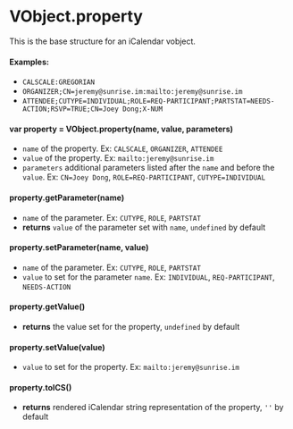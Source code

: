 # VObject.property
This is the base structure for an iCalendar vobject.

#### Examples:

- `CALSCALE:GREGORIAN`
- `ORGANIZER;CN=jeremy@sunrise.im:mailto:jeremy@sunrise.im`
- `ATTENDEE;CUTYPE=INDIVIDUAL;ROLE=REQ-PARTICIPANT;PARTSTAT=NEEDS-ACTION;RSVP=TRUE;CN=Joey Dong;X-NUM`

#### var property = VObject.property(name, value, parameters)

- `name` of the property. Ex: `CALSCALE`, `ORGANIZER`, `ATTENDEE`
- `value` of the property. Ex: `mailto:jeremy@sunrise.im`
- `parameters` additional parameters listed after the `name` and before the `value`. Ex: `CN=Joey Dong`, `ROLE=REQ-PARTICIPANT`, `CUTYPE=INDIVIDUAL`

#### property.getParameter(name)

- `name` of the parameter. Ex: `CUTYPE`, `ROLE`, `PARTSTAT`
- **returns** `value` of the parameter set with `name`, `undefined` by default

#### property.setParameter(name, value)

- `name` of the parameter. Ex: `CUTYPE`, `ROLE`, `PARTSTAT`
- `value` to set for the parameter `name`. Ex: `INDIVIDUAL`, `REQ-PARTICIPANT`, `NEEDS-ACTION`

#### property.getValue()

- **returns** the value set for the property, `undefined` by default

#### property.setValue(value)

- `value` to set for the property. Ex: `mailto:jeremy@sunrise.im`

#### property.toICS()

- **returns** rendered iCalendar string representation of the property, `''` by default

